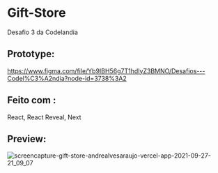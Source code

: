 # Gift-Store

Desafio 3 da Codelandia

## Prototype: 
https://www.figma.com/file/Yb9IBH56g7T1hdIyZ3BMNO/Desafios---Codel%C3%A2ndia?node-id=3738%3A2

## Feito com :
React, React Reveal, Next

## Preview:

![screencapture-gift-store-andrealvesaraujo-vercel-app-2021-09-27-21_09_07](https://user-images.githubusercontent.com/18336972/135001642-34a9e1db-d13a-4998-9563-ab0e175d36d8.png)
